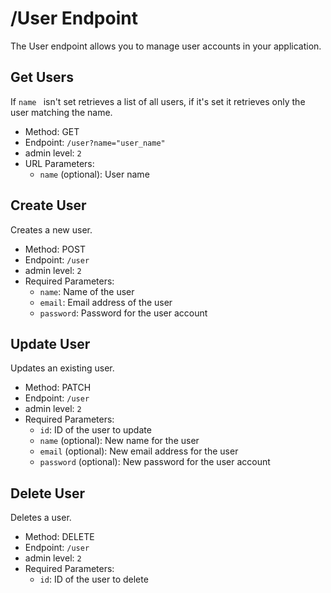 # /User Endpoint

The User endpoint allows you to manage user accounts in your application.

## Get Users

If `name ` isn't set retrieves a list of all users, if it's set it retrieves only the user matching the name.

- Method: GET
- Endpoint: `/user?name="user_name"`
-   admin level: `2`
- URL Parameters:
    - `name` (optional): User name 

## Create User

Creates a new user.

- Method: POST
- Endpoint: `/user`
-   admin level: `2`
- Required Parameters:
    - `name`: Name of the user
    - `email`: Email address of the user
    - `password`: Password for the user account

## Update User

Updates an existing user.

- Method: PATCH
- Endpoint: `/user`
-   admin level: `2`
- Required Parameters:
    - `id`: ID of the user to update
    - `name` (optional): New name for the user
    - `email` (optional): New email address for the user
    - `password` (optional): New password for the user account

## Delete User

Deletes a user.

- Method: DELETE
- Endpoint: `/user`
-   admin level: `2`
- Required Parameters:
    - `id`: ID of the user to delete
